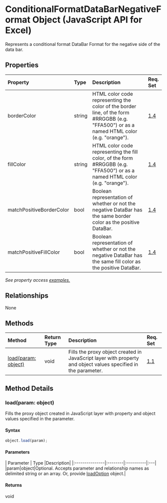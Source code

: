 # ConditionalFormatDataBarNegativeFormat Object (JavaScript API for Excel)

Represents a conditional format DataBar Format for the negative side of the data bar.

## Properties

| Property	   | Type	|Description| Req. Set|
|:---------------|:--------|:----------|:----|
|borderColor|string|HTML color code representing the color of the border line, of the form #RRGGBB (e.g. "FFA500") or as a named HTML color (e.g. "orange").|[1.4](../requirement-sets/excel-api-requirement-sets.md)|
|fillColor|string|HTML color code representing the fill color, of the form #RRGGBB (e.g. "FFA500") or as a named HTML color (e.g. "orange").|[1.4](../requirement-sets/excel-api-requirement-sets.md)|
|matchPositiveBorderColor|bool|Boolean representation of whether or not the negative DataBar has the same border color as the positive DataBar.|[1.4](../requirement-sets/excel-api-requirement-sets.md)|
|matchPositiveFillColor|bool|Boolean representation of whether or not the negative DataBar has the same fill color as the positive DataBar.|[1.4](../requirement-sets/excel-api-requirement-sets.md)|

_See property access [examples.](#property-access-examples)_

## Relationships
None


## Methods

| Method		   | Return Type	|Description| Req. Set|
|:---------------|:--------|:----------|:----|
|[load(param: object)](#loadparam-object)|void|Fills the proxy object created in JavaScript layer with property and object values specified in the parameter.|[1.1](../requirement-sets/excel-api-requirement-sets.md)|

## Method Details


### load(param: object)
Fills the proxy object created in JavaScript layer with property and object values specified in the parameter.

#### Syntax
```js
object.load(param);
```

#### Parameters
| Parameter	   | Type	|Description|
|:---------------|:--------|:----------|:---|
|param|object|Optional. Accepts parameter and relationship names as delimited string or an array. Or, provide [loadOption](loadoption.md) object.|

#### Returns
void
